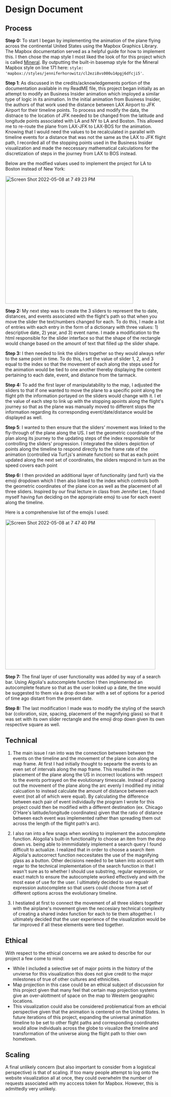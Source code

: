 # Design Document

## Process
  **Step 0:** To start I began by implementing the animation of the plane flying across the continental United States using the Mapbox Graphics Library.   The Mapbox documentation served as a helpful guide for how to implement this. I then chose the map style I most liked the look of for this project which is called [Mineral](https://api.mapbox.com/styles/v1/mapbox/cjtep62gq54l21frr1whf27ak.html?fresh=true&title=true&access_token=pk.eyJ1IjoibWFwYm94IiwiYSI6ImNpemc0YWlpNzAwcXUyd21ldDV6OWpxMGwifQ.A92RQZpwUgtGtCmdSE4-ow#5.34/48.306/6.527). By outputting the built-in basemap style for the Mineral Mapbox style on line 171 here: `style: 'mapbox://styles/jenniferhorowitz/cl2ezi8vs000u14pgj6dfcji5'`.
              
  **Step 1**: As discussed in the credits/acknowledgements portion of the documentation available in my ReadME file, this project began initially as an attempt to modify an Business Insider animation which imployed a similar type of logic in its animation. In the initial animation from Business Insider, the authors of that work used the distance between LAX Airport to JFK Airport for their timeline points. To process and modify the data, the distnace to the location of JFK needed to be changed from the latitude and longitude points associated with LA and NY to LA and Boston. This allowed me to re-route the plane from LAX-JFK to LAX-BOS for the animation. Knowing that I would need the values to be recalculated in parallel with timeline events for a distance that was not the same as the LAX to JFK flight path, I recorded all of the stopping points used in the Business Insider visualization and made the neccessary mathematical calculations for the discretization of steps in the journey from LAX to BOS instead. 
  
  
Below are the modfied values used to implement the project for LA to Boston instead of New York:

<img width="400" alt="Screen Shot 2022-05-08 at 7 49 23 PM" src="https://user-images.githubusercontent.com/66505479/167320807-60d2326d-218f-4bd8-8dbd-419c3c7485b6.png">


  
  **Step 2:** My next step was to create the 3 sliders to represent the to date, distances, and events associated with the flight's path so that when you move the slider the text/numbers changed for each. To do this, I made a list of entries with each entry in the form of a dictionary with three values: 1) descriptive date, 2) year, and 3) event name. I made a modification to the html responsible for the slider interface so that the shape of the rectangle would change based on the amount of text that filled up the slider shape. 
  
  **Step 3:** I then needed to link the sliders together so they would always refer to the same point in time. To do this, I set the value of slider 1, 2, and 3 equal to the index so that the movement of each along the steps used for the animation would be tied to one another thereby displaying the content pertaining to each date, event, and distance from the tarmack. 
  
  **Step 4:** To add the first layer of manipulatability to the map, I adjusted the sliders to that if one wanted to move the plane to a specific point along the flight pth the information portayed on the sliders would change with it. I  et the value of each step to link up with the stopping apoints along the flight's journey so that as the plane was manually moved to different stops the information regarding its corresponding event/date/distance would be displayed as well. 
  
  **Step 5**: I wanted to then ensure that the sliders' movement was linked to the fly-through of the plane along the US. I set the geometric coordinate of the plan along its journey to the updating steps of the index responsible for controlling the sliders' progression. I integrated the sliders depiction of points along the timeline to respond directly to the frame rate of the animation (controlled via Turf.js's animate function) so that as each point updated along the next set of coordinates, the sliders respond in turn as the speed covers each point 
  
  **Step 6:** I then provided an additional layer of functionality (and fun!) via the emoji dropdown which I then also linked to the index which controls both the geometric coordinates of the plane icon as well as the placement of all three sliders. Inspired by our final lecture in class from Jennifer Lee, I found myself having fun deciding on the appropriate emoji to use for each event along the timeline. 
  
  
Here is a comprehensive list of the emojis I used: 

<img width="470" alt="Screen Shot 2022-05-08 at 7 47 40 PM" src="https://user-images.githubusercontent.com/66505479/167320744-12a0a9ee-e8eb-49af-9bbb-52b88791959f.png">


  
  **Step 7:** The final layer of user functionality was added by way of a search bar. Using Algolia's autocomplete function I then implemented an autocomplete feature so that as the user looked up a date, the time would be suggested to them via a drop down bar with a set of options for a period of time ago distant from the present date. 

  **Step 8:** The last modification I made was to modify the styling of the search bar (coloration, size, spacing, placement of the magnifying glass) so that it was set with its own slider rectangle and the emoji drop down given its own respective square as well. 
  
  
## Technical

1. The main issue I ran into was the connection between between the events on the timeline and the movement of the plane icon along the map frame. At first I had initially thought to sepearte the events to an even set of intervals along the map frame. This resulted in the placement of the plane along the US in incorrect locations with respect to the events portrayed on the evolutionary timescale. Instead of pacing out the movement of the plane along the arc evenly I modified my initial calcuation to instead calculate the amount of distance between each event (not all of which were equal). By calculating the difference between each pair of event individaully the program I wrote for this project could then be modified with a different destination (ex. Chicago O'Hare's latitude/longitude coordinates) given that the ratio of distance between each event was implemented rather than spreading them out across the length of the flight path's arc). 

2. I also ran into a few snags when working to implement the autocomplete function. Alogolia's built-in functionality to choose an item from the drop down vs. being able to immmidiately implement a search query I found difficult to actualize. I realized that in order to choose a search item Algolia's autocorrect function neccesitates the use of the magnifying glass as a button. Other decisions needed to be taken into account with regar to the technical implementation of the search function in that I wasn't sure as to whether I should use substring, regular expression, or exact match to ensure the autocomplete worked effectively and with the most ease of use for the user. I ultimately decided to use regualr expression autocomplete so that users could choose from a set of different options across the evolutionary timeline. 

3. I hestiated at first to connect the movement of all three sliders together with the airplane's movement given the neccesiary technical complexity of creating a shared index function for each to tie them altogether. I ultimately decided that the user experience of the visualization would be far improved if all these elements were tied together.

## Ethical
With respect to the ethical concerns we are asked to describe for our project a few come to mind: 
  * While I included a selective set of major points in the history of the unvierse for this visualization this does not give credit to the major milestones of true of other cultures and ethnicities. 
  * Map projection in this case could be an ethical subject of discussion for this project given that many feel that certain map projection systems give an over-alottment of space on the map to Western geographic locations. 
  * This visualization could also be considered problematical from an ethcial perspective given that the animation is centered on the United States. In future iterations of this project, expanding the universal animation timeline to be set to other flight paths and corresponding coordinates would allow individuals across the globe to visualize the timeline and transformation of the universe along the flight path to thier own hometown. 

## Scaling
A final unlikely concern (but also important to consider from a logistical perspective) is that of scaling. If too many people attempt to log onto the website visualization all at once, they could overwhelm the number of requests associated with my acccess token for Mapbox. However, this is admittedly very unlikely. 
